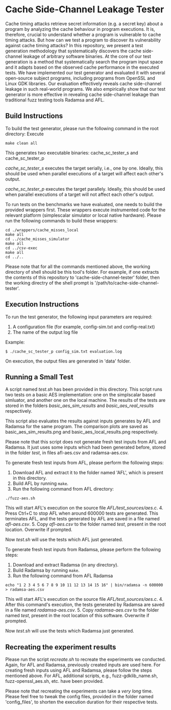 # Cache Side-Channel Leakage Tester

Cache timing attacks retrieve secret information (e.g. a secret key) about a program by analyzing the cache behaviour in program executions. It is, therefore, crucial to understand whether a program is vulnerable to cache timing attacks. But how can we test a program to discover its vulnerability against cache timing attacks? In this repository, we present a test generation methodology that systematically discovers the cache side-channel leakage of arbitrary software binaries. At the core of our test generation is a method that systematically search the program input space and it adapts based on the observed cache performance in the executed tests. We have implemented our test generator and evaluated it with several open-source subject programs, including programs from OpenSSL and Linux GDK libraries. Our evaluation effectively reveals cache side-channel leakage in such real-world programs. We also empirically show that our test generator is more effective in revealing cache side-channel leakage than traditional fuzz testing tools Radamsa and AFL.


## Build Instructions

To build the test generator, please run the following command in the root directory:
Execute
```
make clean all
```

This generates two executable binaries: cache_sc_tester_s and cache_sc_tester_p

*cache_sc_tester_s* executes the target serially, i.e., one by one. Ideally, this should be used when parallel executions of a target will affect each other's output.

*cache_sc_tester_p* executes the target parallely. Ideally, this should be used when parallel executions of a target will not affect each other's output.


To run tests on the benchmarks we have evaluated, one needs to build the provided wrappers first. These wrappers execute instrumented code for the relevant platform (simplescalar simulator or local native hardware). Please run the following commands to build these wrappers:
```
cd ./wrappers/cache_misses_local
make all
cd ../cache_misses_simulator
make all
cd ../csv-exec
make all
cd ../..
```

Please note that for all the commands mentioned above, the working directory of shell should be this tool's folder. For example, if one extracts the contents of this repository to 'cache-side-channel-tester' folder, then the working directry of the shell prompt is '/path/to/cache-side-channel-tester'.


## Execution Instructions

To run the test generator, the following input parameters are required:
1. A configuration file (for example, config-sim.txt and config-real.txt)
2. The name of the output log file

Example:
```
$ ./cache_sc_tester_p config_sim.txt evaluation.log
```

On execution, the output files are generated in 'data' folder.


## Running a Small Test

A script named *test.sh* has been provided in this directory. This script runs two tests on a basic AES implementation: one on the simplscalar based simluator, and another one on the local machine. The results of the tests are stored in the folders *basic_aes_sim_results* and *basic_aes_real_results* respectively.

This script also evaluates the results against inputs generates by AFL and Radamsa for the same program. The comparison plots are saved as basic_aes_sim_results.png and basic_aes_local_results.png respectively.

Please note that this script does not generate fresh test inputs from AFL and Radamsa. It just uses some inputs which had been generated before, stored in the folder *test*, in files afl-aes.csv and radamsa-aes.csv.

To generate fresh test inputs from AFL, please perform the following steps:
1. Download AFL and extract it to the folder named 'AFL', which is present in this directory.
2. Build AFL by running ```make```.
3. Run the following command from AFL directory:
```
./fuzz-aes.sh
```
This will start AFL's execution on the source file *AFL/test_sources/aes.c*.
4. Press Ctrl+C to stop AFL when around 600000 tests are generated. This terminates AFL, and the tests generated by AFL are saved in a file named *afl-aes.csv*.
5. Copy *afl-aes.csv* to the folder named *test*, present in the root location. Overwrite if prompted.

Now *test.sh* will use the tests which AFL just generated.

To generate fresh test inputs from Radamsa, please perform the following steps:
1. Download and extract Radamsa (in any directory).
2. Build Radamsa by running ```make```.
3. Run the following command from AFL Radamsa
```
echo "1 2 3 4 5 6 7 8 9 10 11 12 13 14 15 16" | bin/radamsa -n 600000 > radamsa-aes.csv
```
This will start AFL's execution on the source file *AFL/test_sources/aes.c*.
4. After this command's execution, the tests generated by Radamsa are saved in a file named *radamsa-aes.csv*.
5. Copy *radamsa-aes.csv* to the folder named *test*, present in the root location of this software. Overwrite if prompted.

Now *test.sh* will use the tests which Radamsa just generated.


## Recreating the experiment results
Please run the script *recreate.sh* to recreate the experiments we conducted. Again, for AFL and Radamsa, previously created inputs are used here. For creating fresh inputs using AFL and Radamsa, please follow the steps mentioned above. For AFL, additional scripts, e.g., fuzz-gdklib_name.sh, fuzz-openssl_aes.sh, etc. have been provided.

Please note that recreating the experiments can take a *very long* time. Please feel free to tweak the config files, provided in the folder named 'config_files', to shorten the execution duration for their respective tests.